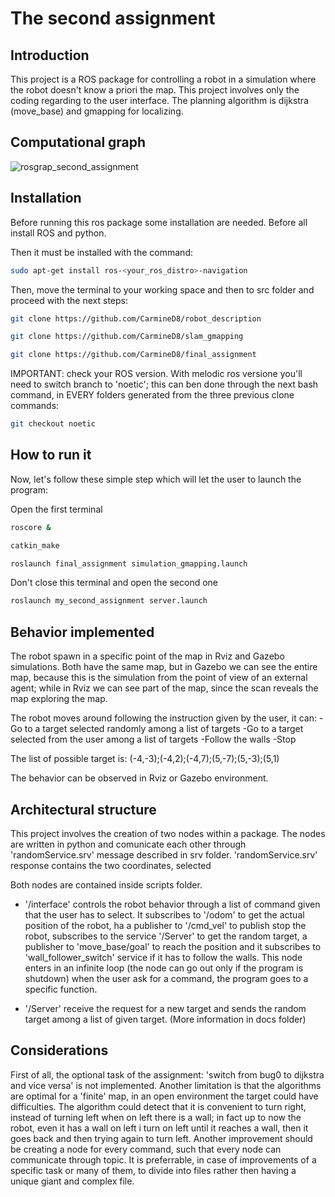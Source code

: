 
# The second assignment

## Introduction
	
This project is a ROS package for controlling a robot in a simulation where the robot doesn't know a priori the map.
This project involves only the coding regarding to the user interface.
The planning algorithm is dijkstra (move_base) and gmapping for localizing.

## Computational graph


![rosgrap_second_assignment](https://user-images.githubusercontent.com/48513075/107882604-8d7b4200-6eea-11eb-9e9d-c043f1c9a53d.png)




## Installation

Before running this ros package some installation are needed.
Before all install ROS and python.

Then it must be installed  with the command:

```bash
sudo apt-get install ros-<your_ros_distro>-navigation
```

Then, move the terminal to your working space and then to src folder and proceed with the next steps:

```bash
git clone https://github.com/CarmineD8/robot_description
```

```bash
git clone https://github.com/CarmineD8/slam_gmapping
```

```bash
git clone https://github.com/CarmineD8/final_assignment
```

IMPORTANT: check your ROS version. With melodic ros versione you'll need to switch branch to 'noetic'; this can ben done through the next bash command, in EVERY folders generated from the three previous clone commands:

```bash
git checkout noetic
```

## How to run it

Now, let's follow these simple step which will let the user to launch the program:

Open the first terminal

```bash
roscore &
```

```bash
catkin_make
```

```bash
roslaunch final_assignment simulation_gmapping.launch
```

Don't close this terminal and open the second one

```bash
roslaunch my_second_assignment server.launch
```

## Behavior implemented

The robot spawn in a specific point of the map in Rviz and Gazebo simulations.
Both have the same map, but in Gazebo we can see the entire map, because this is the simulation from the point of view of an external agent; while in Rviz we can see part of the map, since the scan reveals the map exploring the map.

The robot moves around following the instruction given by the user, it can:
-Go to a target selected randomly among a list of targets
-Go to a target selected from the user among a list of targets 
-Follow the walls
-Stop

The list of possible target is: (-4,-3);(-4,2);(-4,7);(5,-7);(5,-3);(5,1)

The behavior can be observed in Rviz or Gazebo environment.

## Architectural structure

This project involves the creation of two nodes within a package.
The nodes are written in python and comunicate each other through 'randomService.srv' message described in srv folder.
'randomService.srv' response contains the two coordinates, selected 

Both nodes are contained inside scripts folder.
- '/interface' controls the robot behavior through a list of command given that the user has to select. 
It subscribes to '/odom' to get the actual position of the robot, ha a publisher to '/cmd_vel' to publish stop the robot, subscribes to the service '/Server' to get the random target, a publisher to 'move_base/goal' to reach the position and  it subscribes to 'wall_follower_switch' service if it has to follow the walls.
This node enters in an infinite loop (the node can go out only if the program is shutdown) when the user ask for a command, the program goes to a specific function.

- '/Server' receive the request for a new target and sends the random target among a list of given target.
(More information in docs folder)


## Considerations

First of all, the optional task of the assignment: 'switch from bug0 to dijkstra and vice versa' is not implemented. 
Another limitation is that the algorithms are optimal for a 'finite' map, in an open environment the target could have difficulties.
The algorithm could detect that it is convenient to turn right, instead of turning left when on left there is a wall; in fact up to now the robot, even it has a wall on left i turn on left until it reaches a wall, then it goes back and then trying again to turn left.
Another improvement should be creating a node for every command, such that every node can communicate through topic. It is preferrable, in case of improvements of a specific task or many of them, to divide into files rather then having a unique giant and complex file.
















